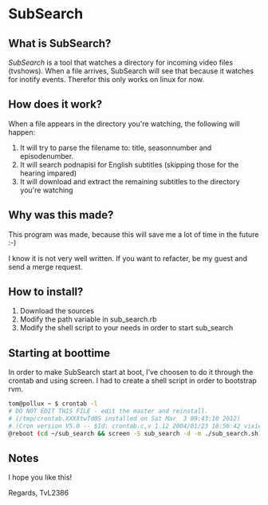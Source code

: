# SubSearch

## What is SubSearch?

*SubSearch* is a tool that watches a directory for incoming video files (tvshows).
When a file arrives, SubSearch will see that because it watches for inotify events. Therefor this only works on linux for now.

## How does it work?
When a file appears in the directory you're watching, the following will happen:
1) It will try to parse the filename to: title, seasonnumber and episodenumber.
2) It will search podnapisi for English subtitles (skipping those for the hearing impared)
3) It will download and extract the remaining subtitles to the directory you're watching

## Why was this made?
This program was made, because this will save me a lot of time in the future :-)

I know it is not very well written. If you want to refacter, be my guest and send a merge request.

## How to install?
1) Download the sources
2) Modify the path variable in sub_search.rb
3) Modify the shell script to your needs in order to start sub_search

## Starting at boottime
In order to make SubSearch start at boot, I've choosen to do it through the crontab and using screen.
I had to create a shell script in order to bootstrap rvm.

``` bash
tom@pollux ~ $ crontab -l
# DO NOT EDIT THIS FILE - edit the master and reinstall.
# (/tmp/crontab.XXXXtwTd0S installed on Sat Mar  3 09:43:10 2012)
# (Cron version V5.0 -- $Id: crontab.c,v 1.12 2004/01/23 18:56:42 vixie Exp $)
@reboot (cd ~/sub_search && screen -S sub_search -d -m ./sub_search.sh)
```

## Notes
I hope you like this!

Regards,
TvL2386

